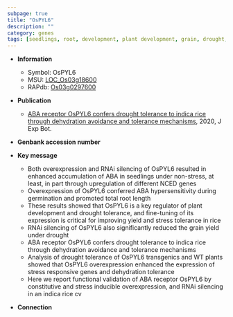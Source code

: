 ```yaml
---
subpage: true
title: "OsPYL6"
description: ""
category: genes
tags: [seedlings, root, development, plant development, grain, drought, tolerance, grain yield, yield,  ABA , drought tolerance, stress, ABA, stress tolerance, root length]
---
```


* **Information**  
    + Symbol: OsPYL6  
    + MSU: [LOC_Os03g18600](http://rice.plantbiology.msu.edu/cgi-bin/ORF_infopage.cgi?orf=LOC_Os03g18600)  
    + RAPdb: [Os03g0297600](http://rapdb.dna.affrc.go.jp/viewer/gbrowse_details/irgsp1?name=Os03g0297600)  

* **Publication**  
    + [ABA receptor OsPYL6 confers drought tolerance to indica rice through dehydration avoidance and tolerance mechanisms](http://www.ncbi.nlm.nih.gov/pubmed?term=ABA+receptor+OsPYL6+confers+drought+tolerance+to+indica+rice+through+dehydration+avoidance+and+tolerance+mechanisms%5BTitle%5D), 2020, J Exp Bot.

* **Genbank accession number**  

* **Key message**  
    + Both overexpression and RNAi silencing of OsPYL6 resulted in enhanced accumulation of ABA in seedlings under non-stress, at least, in part through upregulation of different NCED genes
    + Overexpression of OsPYL6 conferred ABA hypersensitivity during germination and promoted total root length
    + These results showed that OsPYL6 is a key regulator of plant development and drought tolerance, and fine-tuning of its expression is critical for improving yield and stress tolerance in rice
    + RNAi silencing of OsPYL6 also significantly reduced the grain yield under drought
    + ABA receptor OsPYL6 confers drought tolerance to indica rice through dehydration avoidance and tolerance mechanisms
    + Analysis of drought tolerance of OsPYL6 transgenics and WT plants showed that OsPYL6 overexpression enhanced the expression of stress responsive genes and dehydration tolerance
    + Here we report functional validation of ABA receptor OsPYL6 by constitutive and stress inducible overexpression, and RNAi silencing in an indica rice cv

* **Connection**  



